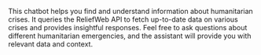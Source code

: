 
This chatbot helps you find and understand information about humanitarian crises. It queries the ReliefWeb API to fetch up-to-date data on various crises and provides insightful responses. Feel free to ask questions about different humanitarian emergencies, and the assistant will provide you with relevant data and context.

